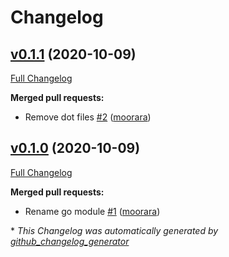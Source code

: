 # Changelog

## [v0.1.1](https://github.com/moorara/markdown/tree/v0.1.1) (2020-10-09)

[Full Changelog](https://github.com/moorara/markdown/compare/v0.1.0...v0.1.1)

**Merged pull requests:**

- Remove dot files [\#2](https://github.com/moorara/markdown/pull/2) ([moorara](https://github.com/moorara))

## [v0.1.0](https://github.com/moorara/markdown/tree/v0.1.0) (2020-10-09)

[Full Changelog](https://github.com/moorara/markdown/compare/8eb580260dbc73b7d84be803d77b50a9dced03d0...v0.1.0)

**Merged pull requests:**

- Rename go module [\#1](https://github.com/moorara/markdown/pull/1) ([moorara](https://github.com/moorara))



\* *This Changelog was automatically generated by [github_changelog_generator](https://github.com/github-changelog-generator/github-changelog-generator)*
